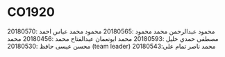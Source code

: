 # CO1920
محمود عبدالرحمن محمد محمود :20180565
محمود محمد عباس احمد :20180570
مصطفى حمدي خليل :20180593
محمد ابونعمان عبدالفتاح محمد :20180456
محمد محسن عيسى حافظ :20180530 (team leader)
محمد ناصر تمام علي:20180543
